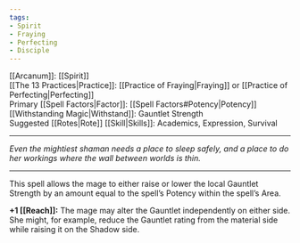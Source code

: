 ```yaml
---
tags:
- Spirit
- Fraying
- Perfecting
- Disciple
---
```


[[Arcanum]]: [[Spirit]]\
[[The 13 Practices|Practice]]: [[Practice of Fraying|Fraying]] or [[Practice of Perfecting|Perfecting]]\
Primary [[Spell Factors|Factor]]: [[Spell Factors#Potency|Potency]]\
[[Withstanding Magic|Withstand]]: Gauntlet Strength\
Suggested [[Rotes|Rote]] [[Skill|Skills]]: Academics, Expression, Survival

---

_Even the mightiest shaman needs a place to sleep safely, and a place to do her workings where the wall between worlds is thin._

---

This spell allows the mage to either raise or lower the local Gauntlet Strength by an amount equal to the spell’s Potency within the spell’s Area.

**+1 [[Reach]]:** The mage may alter the Gauntlet independently on either side. She might, for example, reduce the Gauntlet rating from the material side while raising it on the Shadow side.